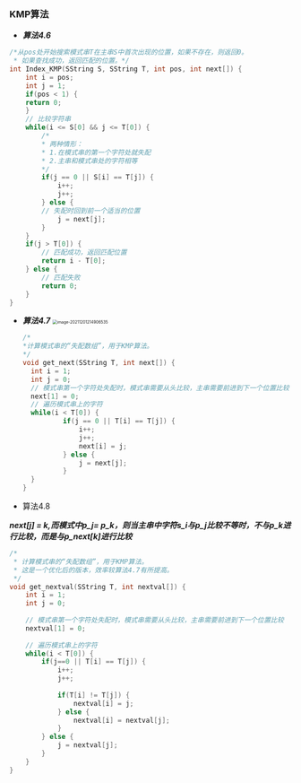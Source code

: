 ### KMP算法

+ ***算法4.6***

```c
/*从pos处开始搜索模式串T在主串S中首次出现的位置，如果不存在，则返回0。
 * 如果查找成功，返回匹配的位置。*/
int Index_KMP(SString S, SString T, int pos, int next[]) {
	int i = pos;
	int j = 1;	  
	if(pos < 1) {
	return 0;
	}
	// 比较字符串
	while(i <= S[0] && j <= T[0]) {
		/*
		* 两种情形：
		* 1.在模式串的第一个字符处就失配
		* 2.主串和模式串处的字符相等
		*/
		if(j == 0 || S[i] == T[j]) {
			i++;	
			j++;
   		} else {
		// 失配时回到前一个适当的位置
			j = next[j];
		}
	}
	if(j > T[0]) {
        // 匹配成功，返回匹配位置
        return i - T[0];
    } else {
        // 匹配失败
        return 0;
    }
}    
```
+ ***算法4.7***
  <img src="C:\Users\Asus\AppData\Roaming\Typora\typora-user-images\image-20211201214906535.png" alt="image-20211201214906535" style="zoom: 50%;" />
  
  ```c
  /*
  *计算模式串的“失配数组”，用于KMP算法。
  */
  void get_next(SString T, int next[]) {
  	int i = 1;
  	int j = 0;
  	// 模式串第一个字符处失配时，模式串需要从头比较，主串需要前进到下一个位置比较
  	next[1] = 0;
  	// 遍历模式串上的字符
  	while(i < T[0]) {
    		if(j == 0 || T[i] == T[j]) {
        		i++;
        		j++;
        		next[i] = j;
    		} else {
        		j = next[j];
    		}
  	}
  }
  ```
  
+ 算法4.8

***next[j] = k,而模式中p_j= p_k，则当主串中字符s_i与p_j比较不等时，不与p_k进行比较，而是与p_next[k]进行比较***

```C
/*
 * 计算模式串的“失配数组”，用于KMP算法。
 * 这是一个优化后的版本，效率较算法4.7有所提高。
 */
void get_nextval(SString T, int nextval[]) {
    int i = 1;
    int j = 0;
    
    // 模式串第一个字符处失配时，模式串需要从头比较，主串需要前进到下一个位置比较
    nextval[1] = 0;
    
    // 遍历模式串上的字符
    while(i < T[0]) {
        if(j==0 || T[i] == T[j]) {
            i++;
            j++;
            
            if(T[i] != T[j]) {
                nextval[i] = j;
            } else {
                nextval[i] = nextval[j];
            }
        } else {
            j = nextval[j];
        }
    }
}
```
